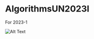 # AlgorithmsUN2023I
For 2023-1

![Alt Text](https://media.giphy.com/media/VbnUQpnihPSIgIXuZv/giphy.gif)

